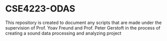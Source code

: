 # CSE4223-ODAS
This repository is created to document any scripts that are made under the supervision of Prof. Yoav Freund and Prof. Peter Gerstoft in the process of creating a sound data processing and analyzing project
